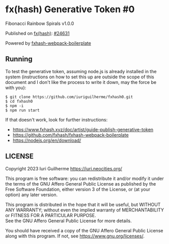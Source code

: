 fx(hash) Generative Token #0
===

Fibonacci Rainbow Spirals v1.0.0  

Published on [fx(hash)](https://www.fxhash.xyz/u/Iuri%20Guilherme): 
[#24631](https://www.fxhash.xyz/generative/24631)  

Powered by [fxhash-webpack-boilerplate](https://github.com/fxhash/fxhash-webpack-boilerplate)  

Running
---

To test the generative token, assuming node.js is already installed in the 
system (instructions on how to set this up are outside the scope of this 
document and I don't like the process to write it down, may the force be with 
you):  

```
$ git clone https://github.com/iuriguilherme/fxhash0.git  
$ cd fxhash0  
$ npm -i  
$ npm run start  
```

If that doesn't work, look for further instructions:  

* <https://www.fxhash.xyz/doc/artist/guide-publish-generative-token>  
* <https://github.com/fxhash/fxhash-webpack-boilerplate>  
* <https://nodejs.org/en/download/>  

LICENSE
---

Copyright 2023 Iuri Guilherme <https://iuri.neocities.org/>

This program is free software: you can redistribute it and/or modify it under 
the terms of the GNU Affero General Public License as published by the Free 
Software Foundation, either version 3 of the License, or (at your option) any 
later version.  

This program is distributed in the hope that it will be useful, but WITHOUT ANY 
WARRANTY; without even the implied warranty of MERCHANTABILITY or FITNESS FOR A 
PARTICULAR PURPOSE.  
See the GNU Affero General Public License for more details.  

You should have received a copy of the GNU Affero General Public License along 
with this program.  If not, see <https://www.gnu.org/licenses/>.  

